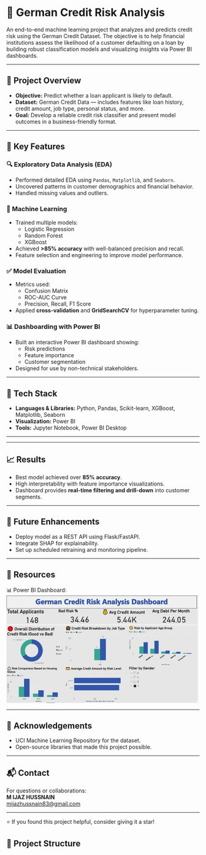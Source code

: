 # 🏦 German Credit Risk Analysis

An end-to-end machine learning project that analyzes and predicts credit risk using the German Credit Dataset. The objective is to help financial institutions assess the likelihood of a customer defaulting on a loan by building robust classification models and visualizing insights via Power BI dashboards.

---

## 📌 Project Overview

- **Objective:** Predict whether a loan applicant is likely to default.
- **Dataset:** German Credit Data — includes features like loan history, credit amount, job type, personal status, and more.
- **Goal:** Develop a reliable credit risk classifier and present model outcomes in a business-friendly format.

---

## 🧪 Key Features

### 🔍 Exploratory Data Analysis (EDA)
- Performed detailed EDA using `Pandas`, `Matplotlib`, and `Seaborn`.
- Uncovered patterns in customer demographics and financial behavior.
- Handled missing values and outliers.

### 🤖 Machine Learning
- Trained multiple models:
  - Logistic Regression
  - Random Forest
  - XGBoost
- Achieved **>85% accuracy** with well-balanced precision and recall.
- Feature selection and engineering to improve model performance.

### ✅ Model Evaluation
- Metrics used:
  - Confusion Matrix
  - ROC-AUC Curve
  - Precision, Recall, F1 Score
- Applied **cross-validation** and **GridSearchCV** for hyperparameter tuning.

### 📊 Dashboarding with Power BI
- Built an interactive Power BI dashboard showing:
  - Risk predictions
  - Feature importance
  - Customer segmentation
- Designed for use by non-technical stakeholders.

---

## 🧰 Tech Stack

- **Languages & Libraries:** Python, Pandas, Scikit-learn, XGBoost, Matplotlib, Seaborn
- **Visualization:** Power BI
- **Tools:** Jupyter Notebook, Power BI Desktop

---

---

## 📈 Results

- Best model achieved over **85% accuracy**.
- High interpretability with feature importance visualizations.
- Dashboard provides **real-time filtering and drill-down** into customer segments.

---

## 🚀 Future Enhancements

- Deploy model as a REST API using Flask/FastAPI.
- Integrate SHAP for explainability.
- Set up scheduled retraining and monitoring pipeline.

---

## 📎 Resources

📊 Power BI Dashboard:
![Dashboard Screenshot](german_cradit_card.jpeg)


---

## 🙌 Acknowledgements

- UCI Machine Learning Repository for the dataset.
- Open-source libraries that made this project possible.

---

## 📬 Contact

For questions or collaborations:  
**M IJAZ HUSSNAIN**  
mijazhussnain83@gmail.com  

---

⭐ If you found this project helpful, consider giving it a star!

## 📂 Project Structure

